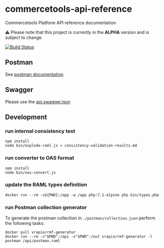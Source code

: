 # commercetools-api-reference
Commercetools Platform API reference documentation

:warning: Please note that this project is currently in the **ALPHA** version and is subject to change.


[![Build Status](https://travis-ci.org/commercetools/commercetools-api-reference.svg?branch=master)](https://travis-ci.org/commercetools/commercetools-api-reference)

## Postman

See [postman documentation](postman/)

## Swagger

Please use the [api.swagger.json](api.swagger.json)


## Development

### run internal consistency test
```
npm install
node bin/explode-raml.js > consistency-validation-results.md
```

### run converter to OAS format
```
npm install
node bin/oas-convert.js
```

### update the RAML types definition
```
docker run --rm -v${PWD}:/app -w /app php:7.1-alpine php bin/types.php
```

### run Postman collection generator
To generate the postman collection in `./postman/collection.json` perform the following tasks:
```
docker pull vrapio/rmf-generator
docker run --rm -v"$PWD":/api -v"$PWD":/out vrapio/rmf-generator -l postman /api/postman.raml
```
